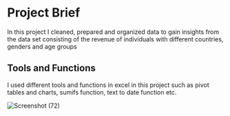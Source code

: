 # Project Brief
In this project I cleaned, prepared and organized data to gain insights from the data set consisting of the revenue of individuals with different countries, genders and age groups

## Tools and Functions
I used different tools and functions in excel in this project such as pivot tables and charts, sumifs function, text to date function etc.

![Screenshot (72)](https://github.com/Jetsonn/Excel-Projects/assets/108153539/80ada752-0abd-4860-8394-9c5638ba1f7b)
